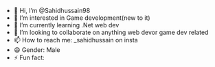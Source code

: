 - 👋 Hi, I’m @Sahidhussain98
- 👀 I’m interested in Game development(new to it)
- 🌱 I’m currently learning .Net web dev
- 💞️ I’m looking to collaborate on anything web devor game dev related
- 📫 How to reach me:  _sahidhussain on insta
- 😄 Gender: Male
- ⚡ Fun fact: 

<!---
Sahidhussain98/Sahidhussain98 is a ✨ special ✨ repository because its `README.md` (this file) appears on your GitHub profile.
You can click the Preview link to take a look at your changes.
--->

